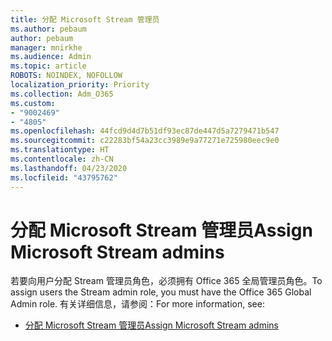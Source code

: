 ```yaml
---
title: 分配 Microsoft Stream 管理员
ms.author: pebaum
author: pebaum
manager: mnirkhe
ms.audience: Admin
ms.topic: article
ROBOTS: NOINDEX, NOFOLLOW
localization_priority: Priority
ms.collection: Adm_O365
ms.custom:
- "9002469"
- "4805"
ms.openlocfilehash: 44fcd9d4d7b51df93ec87de447d5a7279471b547
ms.sourcegitcommit: c22283bf54a23cc3989e9a77271e725980eec9e0
ms.translationtype: HT
ms.contentlocale: zh-CN
ms.lasthandoff: 04/23/2020
ms.locfileid: "43795762"
---
```

# <a name="assign-microsoft-stream-admins"></a><span data-ttu-id="c4ef1-102">分配 Microsoft Stream 管理员</span><span class="sxs-lookup"><span data-stu-id="c4ef1-102">Assign Microsoft Stream admins</span></span>

<span data-ttu-id="c4ef1-103">若要向用户分配 Stream 管理员角色，必须拥有 Office 365 全局管理员角色。</span><span class="sxs-lookup"><span data-stu-id="c4ef1-103">To assign users the Stream admin role, you must have the Office 365 Global Admin role.</span></span> <span data-ttu-id="c4ef1-104">有关详细信息，请参阅：</span><span class="sxs-lookup"><span data-stu-id="c4ef1-104">For more information, see:</span></span>

- [<span data-ttu-id="c4ef1-105">分配 Microsoft Stream 管理员</span><span class="sxs-lookup"><span data-stu-id="c4ef1-105">Assign Microsoft Stream admins</span></span>](https://docs.microsoft.com/stream/assign-administrator-user-role)
